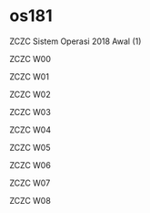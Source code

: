 # os181
ZCZC Sistem Operasi 2018 Awal (1)

ZCZC W00 

ZCZC W01 

ZCZC W02 

ZCZC W03 

ZCZC W04 

ZCZC W05 

ZCZC W06 

ZCZC W07 

ZCZC W08 
